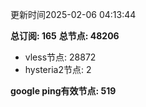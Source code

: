 更新时间2025-02-06 04:13:44

**总订阅: 165**
**总节点: 48206**
- vless节点: 28872
- hysteria2节点: 2

**google ping有效节点: 519**
